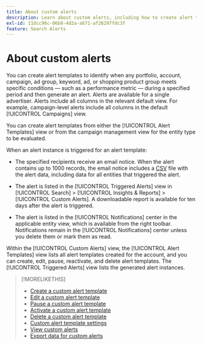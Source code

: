 ```yaml
---
title: About custom alerts
description: Learn about custom alerts, including how to create alert templates and when alerts are triggered.
exl-id: 11dcc96c-06b8-4d2a-a671-af26297fdc3f
feature: Search Alerts
---
```

# About custom alerts

You can create alert templates to identify when any portfolio, account, campaign, ad group, keyword, ad, or shopping product group meets specific conditions &mdash; such as a performance metric &mdash; during a specified period and then generate an alert. Alerts are available for a single advertiser. Alerts include all columns in the relevant default view. For example, campaign-level alerts include all columns in the default [!UICONTROL Campaigns] view.

You can create alert templates from either the [!UICONTROL Alert Templates] view or from the campaign management view for the entity type to be evaluated.

When an alert instance is triggered for an alert template:

* The specified recipients receive an email notice. When the alert contains up to 1000 records, the email notice includes a [CSV](/help/search-social-commerce/glossary.md#c-d) file with the alert data, including data for all entities that triggered the alert.

* The alert is listed in the [!UICONTROL Triggered Alerts] view in [!UICONTROL Search] > [!UICONTROL Insights & Reports] > [!UICONTROL Custom Alerts]. A downloadable report is available for ten days after the alert is triggered. 

* The alert is listed in the [!UICONTROL Notifications] center in the applicable entity view, which is available from the right toolbar. Notifications remain in the [!UICONTROL Notifications] center unless you delete them or mark them as read.

Within the [!UICONTROL Custom Alerts] view, the [!UICONTROL Alert Templates] view lists all alert templates created for the account, and you can create, edit, pause, reactivate, and delete alert templates. The [!UICONTROL Triggered Alerts] view lists the generated alert instances.

>[!MORELIKETHIS]
>
>* [Create a custom alert template](alert-template-create.md)
>* [Edit a custom alert template](alert-template-edit.md)
>* [Pause a custom alert template](alert-template-pause.md)
>* [Activate a custom alert template](alert-template-activate.md)
>* [Delete a custom alert template](alert-template-delete.md)
>* [Custom alert template settings](alert-template-settings.md)
>* [View custom alerts](alert-view.md)
>* [Export data for custom alerts](alert-export-data.md)
